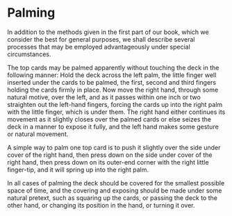 # Palming

In addition to the methods given in the first part of our book, which we consider the best for general purposes, we shall describe several processes that may be employed advantageously under special circumstances.

The top cards may be palmed apparently without touching the deck in the following manner: Hold the deck across the left palm, the little finger well inserted under the cards to be palmed, the first, second and third fingers holding the cards firmly in place. Now move the right hand, through some natural motive, over the left, and as it passes within one inch or two straighten out the left-hand fingers, forcing the cards up into the right palm with the little finger, which is under them. The right hand either continues its movement as it slightly closes over the palmed cards or else seizes the deck in a manner to expose it fully, and the left hand makes some gesture or natural movement.

A simple way to palm one top card is to push it slightly over the side under cover of the right hand, then press down on the side under cover of the right hand, then press down on its outer-end corner with the right little finger-tip, and it will spring up into the right palm.

In all cases of palming the deck should be covered for the smallest possible space of time, and the covering and exposing should be made under some natural pretext, such as squaring up the cards, or passing the deck to the other hand, or changing its position in the hand, or turning it over.

